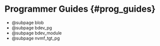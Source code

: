 # Programmer Guides {#prog_guides}

- @subpage blob
- @subpage bdev_pg
- @subpage bdev_module
- @subpage nvmf_tgt_pg
